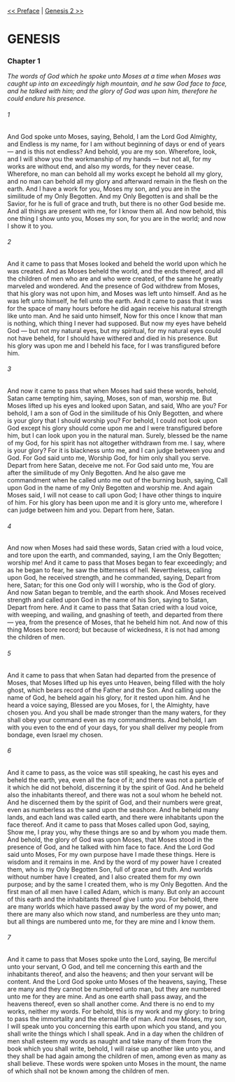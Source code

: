 [<< Preface](../Preface.md)  |  [Genesis 2 >>](Genesis%202.md)

# GENESIS
### Chapter 1

*The words of God which he spoke unto Moses at a time when Moses was caught up into an exceedingly high mountain, and he saw God face to face, and he talked with him; and the glory of God was upon him, therefore he could endure his presence.*

###### 1
And God spoke unto Moses, saying, Behold, I am the Lord God Almighty, and Endless is my name, for I am without beginning of days or end of years — and is this not endless? And behold, you are my son. Wherefore, look, and I will show you the workmanship of my hands — but not all, for my works are without end, and also my words, for they never cease. Wherefore, no man can behold all my works except he behold all my glory, and no man can behold all my glory and afterward remain in the flesh on the earth. And I have a work for you, Moses my son, and you are in the similitude of my Only Begotten. And my Only Begotten is and shall be the Savior, for he is full of grace and truth, but there is no other God beside me. And all things are present with me, for I know them all. And now behold, this one thing I show unto you, Moses my son, for you are in the world; and now I show it to you.

###### 2
And it came to pass that Moses looked and beheld the world upon which he was created. And as Moses beheld the world, and the ends thereof, and all the children of men who are and who were created, of the same he greatly marveled and wondered. And the presence of God withdrew from Moses, that his glory was not upon him, and Moses was left unto himself. And as he was left unto himself, he fell unto the earth. And it came to pass that it was for the space of many hours before he did again receive his natural strength like unto man. And he said unto himself, Now for this once I know that man is nothing, which thing I never had supposed. But now my eyes have beheld God — but not my natural eyes, but my spiritual, for my natural eyes could not have beheld, for I should have withered and died in his presence. But his glory was upon me and I beheld his face, for I was transfigured before him.

###### 3
And now it came to pass that when Moses had said these words, behold, Satan came tempting him, saying, Moses, son of man, worship me. But Moses lifted up his eyes and looked upon Satan, and said, Who are you? For behold, I am a son of God in the similitude of his Only Begotten, and where is your glory that I should worship you? For behold, I could not look upon God except his glory should come upon me and I were transfigured before him, but I can look upon you in the natural man. Surely, blessed be the name of my God, for his spirit has not altogether withdrawn from me. I say, where is your glory? For it is blackness unto me, and I can judge between you and God. For God said unto me, Worship God, for him only shall you serve. Depart from here Satan, deceive me not. For God said unto me, You are after the similitude of my Only Begotten. And he also gave me commandment when he called unto me out of the burning bush, saying, Call upon God in the name of my Only Begotten and worship me. And again Moses said, I will not cease to call upon God; I have other things to inquire of him. For his glory has been upon me and it is glory unto me, wherefore I can judge between him and you. Depart from here, Satan.

###### 4
And now when Moses had said these words, Satan cried with a loud voice, and tore upon the earth, and commanded, saying, I am the Only Begotten; worship me! And it came to pass that Moses began to fear exceedingly; and as he began to fear, he saw the bitterness of hell. Nevertheless, calling upon God, he received strength, and he commanded, saying, Depart from here, Satan; for this one God only will I worship, who is the God of glory. And now Satan began to tremble, and the earth shook. And Moses received strength and called upon God in the name of his Son, saying to Satan, Depart from here. And it came to pass that Satan cried with a loud voice, with weeping, and wailing, and gnashing of teeth, and departed from there — yea, from the presence of Moses, that he beheld him not. And now of this thing Moses bore record; but because of wickedness, it is not had among the children of men.

###### 5
And it came to pass that when Satan had departed from the presence of Moses, that Moses lifted up his eyes unto Heaven, being filled with the holy ghost, which bears record of the Father and the Son. And calling upon the name of God, he beheld again his glory, for it rested upon him. And he heard a voice saying, Blessed are you Moses, for I, the Almighty, have chosen you. And you shall be made stronger than the many waters, for they shall obey your command even as my commandments. And behold, I am with you even to the end of your days, for you shall deliver my people from bondage, even Israel my chosen.

###### 6
And it came to pass, as the voice was still speaking, he cast his eyes and beheld the earth, yea, even all the face of it; and there was not a particle of it which he did not behold, discerning it by the spirit of God. And he beheld also the inhabitants thereof, and there was not a soul whom he beheld not. And he discerned them by the spirit of God, and their numbers were great, even as numberless as the sand upon the seashore. And he beheld many lands, and each land was called earth, and there were inhabitants upon the face thereof. And it came to pass that Moses called upon God, saying, Show me, I pray you, why these things are so and by whom you made them. And behold, the glory of God was upon Moses, that Moses stood in the presence of God, and he talked with him face to face. And the Lord God said unto Moses, For my own purpose have I made these things. Here is wisdom and it remains in me. And by the word of my power have I created them, who is my Only Begotten Son, full of grace and truth. And worlds without number have I created, and I also created them for my own purpose; and by the same I created them, who is my Only Begotten. And the first man of all men have I called Adam, which is many. But only an account of this earth and the inhabitants thereof give I unto you. For behold, there are many worlds which have passed away by the word of my power, and there are many also which now stand, and numberless are they unto man; but all things are numbered unto me, for they are mine and I know them.

###### 7
And it came to pass that Moses spoke unto the Lord, saying, Be merciful unto your servant, O God, and tell me concerning this earth and the inhabitants thereof, and also the heavens; and then your servant will be content. And the Lord God spoke unto Moses of the heavens, saying, These are many and they cannot be numbered unto man, but they are numbered unto me for they are mine. And as one earth shall pass away, and the heavens thereof, even so shall another come. And there is no end to my works, neither my words. For behold, this is my work and my glory: to bring to pass the immortality and the eternal life of man. And now Moses, my son, I will speak unto you concerning this earth upon which you stand, and you shall write the things which I shall speak. And in a day when the children of men shall esteem my words as naught and take many of them from the book which you shall write, behold, I will raise up another like unto you, and they shall be had again among the children of men, among even as many as shall believe. These words were spoken unto Moses in the mount, the name of which shall not be known among the children of men.